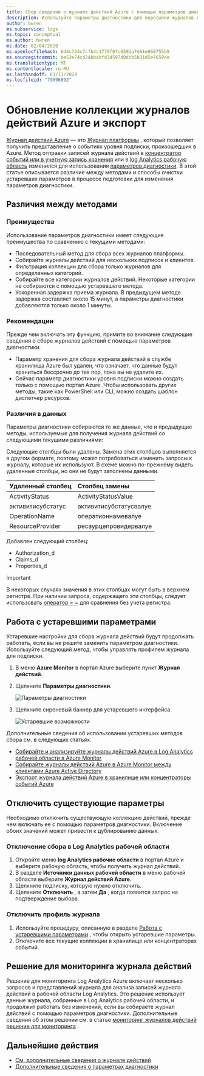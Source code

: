 ```yaml
---
title: Сбор сведений о журнале действий Azure с помощью параметров диагностики — Azure Monitor | Документация Майкрософт
description: Используйте параметры диагностики для пересылки журналов действий Azure в Azure Monitor журналы, службу хранилища Azure или концентраторы событий Azure.
author: bwren
ms.subservice: logs
ms.topic: conceptual
ms.author: bwren
ms.date: 02/04/2020
ms.openlocfilehash: 6d4c724c7cfb4c1779f0fc6592a7e61e060755b9
ms.sourcegitcommit: be53e74cd24bbabfd34597d0dcb5b31d5e7659de
ms.translationtype: MT
ms.contentlocale: ru-RU
ms.lasthandoff: 03/11/2020
ms.locfileid: "79096892"
---
```

# <a name="update-to-azure-activity-log-collection-and-export"></a>Обновление коллекции журналов действий Azure и экспорт
[Журнал действий Azure](platform-logs-overview.md) — это [Журнал платформы](platform-logs-overview.md) , который позволяет получить представление о событиях уровня подписки, произошедших в Azure. Метод отправки записей журнала действий в [концентратор событий или в учетную запись хранения](activity-log-export.md) или в [log Analytics рабочую область](activity-log-collect.md) изменился для использования [параметров диагностики](diagnostic-settings.md). В этой статье описывается различие между методами и способы очистки устаревших параметров в процессе подготовки для изменения параметров диагностики.


## <a name="differences-between-methods"></a>Различия между методами

### <a name="advantages"></a>Преимущества
Использование параметров диагностики имеет следующие преимущества по сравнению с текущими методами:

- Последовательный метод для сбора всех журналов платформы.
- Собирайте журналы действий для нескольких подписок и клиентов.
- Фильтрация коллекции для сбора только журналов для определенных категорий.
- Собирайте все категории журналов действий. Некоторые категории не собираются с помощью устаревшего метода.
- Ускоренная задержка приема журнала. В предыдущем методе задержка составляет около 15 минут, а параметры диагностики добавляются только около 1 минуты.

### <a name="considerations"></a>Рекомендации
Прежде чем включать эту функцию, примите во внимание следующие сведения о сборе журналов действий с помощью параметров диагностики.

- Параметр хранения для сбора журнала действий в службе хранилища Azure был удален, что означает, что данные будут храниться бессрочно до тех пор, пока вы не удалите их.
- Сейчас параметр диагностики уровня подписки можно создать только с помощью портал Azure. Чтобы использовать другие методы, такие как PowerShell или CLI, можно создать шаблон диспетчер ресурсов.


### <a name="differences-in-data"></a>Различия в данных
Параметры диагностики собираются те же данные, что и предыдущие методы, используемые для получения журнала действий со следующими текущими различиями:

Следующие столбцы были удалены. Замена этих столбцов выполняется в другом формате, поэтому может потребоваться изменить запросы к журналу, которые их используют. В схеме можно по-прежнему видеть удаленные столбцы, но они не будут заполнены данными.

| Удаленный столбец | Столбец замены |
|:---|:---|
| ActivityStatus    | ActivityStatusValue    |
| активитисубстатус | активитисубстатусвалуе |
| OperationName     | оператионнамевалуе     |
| ResourceProvider  | ресаурцепровидервалуе  |

Добавлен следующий столбец:

- Authorization_d
- Claims_d
- Properties_d

> [!IMPORTANT]
> В некоторых случаях значения в этих столбцах могут быть в верхнем регистре. При наличии запроса, содержащего эти столбцы, следует использовать [оператор = ~](https://docs.microsoft.com/azure/kusto/query/datatypes-string-operators) для сравнения без учета регистра.

## <a name="work-with-legacy-settings"></a>Работа с устаревшими параметрами
Устаревшие настройки для сбора журнала действий будут продолжать работать, если вы не решите заменить параметром диагностики. Используйте следующий метод, чтобы управлять профилем журнала для подписки.

1. В меню **Azure Monitor** в портал Azure выберите пункт **Журнал действий**.
3. Щелкните **Параметры диагностики**.

   ![Параметры диагностики](media/diagnostic-settings-subscription/diagnostic-settings.png)

4. Щелкните сиреневый баннер для устаревшего интерфейса.

    ![Устаревшие возможности](media/diagnostic-settings-subscription/legacy-experience.png)


Дополнительные сведения об использовании устаревших методов сбора см. в следующих статьях.

- [Собирайте и анализируйте журналы действий Azure в Log Analytics рабочей области в Azure Monitor](activity-log-collect.md)
- [Собирайте журналы действий Azure в Azure Monitor между клиентами Azure Active Directory](activity-log-collect-tenants.md)
- [Экспорт журнала действий Azure в хранилище или концентраторы событий Azure](activity-log-export.md)

## <a name="disable-existing-settings"></a>Отключить существующие параметры
Необходимо отключить существующую коллекцию действий, прежде чем включать ее с помощью параметров диагностики. Включение обоих значений может привести к дублированию данных.

### <a name="disable-collection-into-log-analytics-workspace"></a>Отключение сбора в Log Analytics рабочей области

1. Откройте меню **log Analytics рабочие области** в портал Azure и выберите рабочую область, чтобы получить журнал действий.
2. В разделе **Источники данных рабочей области** в меню рабочей области выберите **Журнал действий Azure**.
3. Щелкните подписку, которую нужно отключить.
4. Щелкните **Отключить** , а затем **Да** , когда появится запрос на подтверждение выбора.

### <a name="disable-log-profile"></a>Отключить профиль журнала

1. Используйте процедуру, описанную в разделе [Работа с устаревшими параметрами](#work-with-legacy-settings) , чтобы открыть устаревшие параметры.
2. Отключите все текущие коллекции в хранилище или концентраторах событий.



## <a name="activity-log-monitoring-solution"></a>Решение для мониторинга журнала действий
Решение для мониторинга Log Analytics Azure включает несколько запросов и представлений журнала для анализа записей журнала действий в рабочей области Log Analytics. Это решение использует данные журнала, собранные в Log Analytics рабочей области, и продолжит работать без изменений, если вы собираете журнал действий с помощью параметров диагностики. Дополнительные сведения об этом решении см. в статье [мониторинг журналов действий решение для мониторинга](activity-log-collect.md#activity-logs-analytics-monitoring-solution) .

## <a name="next-steps"></a>Дальнейшие действия

* [См. дополнительные сведения о журнале действий](../../azure-resource-manager/management/view-activity-logs.md)
* [Дополнительные сведения о параметрах диагностики](diagnostic-settings.md)
